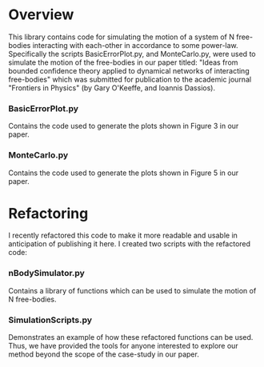 # Overview
This library contains code for simulating the motion of a system of N free-bodies interacting with each-other in accordance to some power-law. Specifically the scripts BasicErrorPlot.py, and MonteCarlo.py, were used to simulate the motion of the free-bodies in our paper titled: "Ideas from bounded confidence theory applied to dynamical networks of interacting free-bodies" which was submitted for publication to the academic journal "Frontiers in Physics" (by Gary O'Keeffe, and Ioannis Dassios).

### BasicErrorPlot.py
Contains the code used to generate the plots shown in Figure 3 in our paper.

### MonteCarlo.py
Contains the code used to generate the plots shown in Figure 5 in our paper.

# Refactoring
I recently refactored this code to make it more readable and usable in anticipation of publishing it here. I created two scripts with the refactored code:

### nBodySimulator.py
Contains a library of functions which can be used to simulate the motion of N free-bodies. 

### SimulationScripts.py
Demonstrates an example of how these refactored functions can be used. Thus, we have provided the tools for anyone interested to explore our method beyond the scope of the case-study in our paper.

